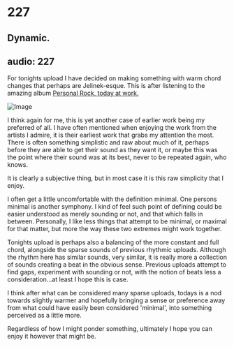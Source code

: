 # 227
## Dynamic.
audio: 227
---

For tonights upload I have decided on making something with warm chord changes that perhaps are Jelinek-esque. This is after listening to the amazing album <a href="http://www.discogs.com/artist/Gramm" title="Personal Rock, from 1999.">Personal Rock, today at work.</a>

![Image](/assets/img/Snd-227.png) 

I think again for me, this is yet another case of earlier work being my preferred of all. I have often mentioned when enjoying the work from the artists I admire, it is their earliest work that grabs my attention the most. There is often something simplistic and raw about much of it, perhaps before they are able to get their sound as they want it, or maybe this was the point where their sound was at its best, never to be repeated again, who knows.

It is clearly a subjective thing, but in most case it is this raw simplicity that I enjoy.

I often get a little uncomfortable with the definition minimal. One persons minimal is another symphony. I kind of feel such point of defining could be easier understood as merely sounding or not, and that which falls in between. Personally, I like less things that attempt to be minimal, or maximal for that matter, but more the way these two extremes might work together.

Tonights upload is perhaps also a balancing of the more constant and full chord, alongside the sparse sounds of previous rhythmic uploads. Although the rhythm here has similar sounds, very similar, it is really more a collection of sounds creating a beat in the obvious sense. Previous uploads attempt to find gaps, experiment with sounding or not, with the notion of beats less a consideration…at least I hope this is case.

I think after what can be considered many sparse uploads, todays is a nod towards slightly warmer and hopefully bringing a sense or preference away from what could have easily been considered 'minimal', into something perceived as a little more.

Regardless of how I might ponder something, ultimately I hope you can enjoy it however that might be.